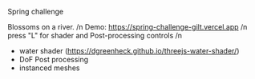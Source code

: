 Spring challenge

Blossoms on a river. /n
Demo: https://spring-challenge-gilt.vercel.app /n
press "L" for shader and Post-processing controls /n
- water shader (https://dgreenheck.github.io/threejs-water-shader/)
- DoF Post processing
- instanced meshes
